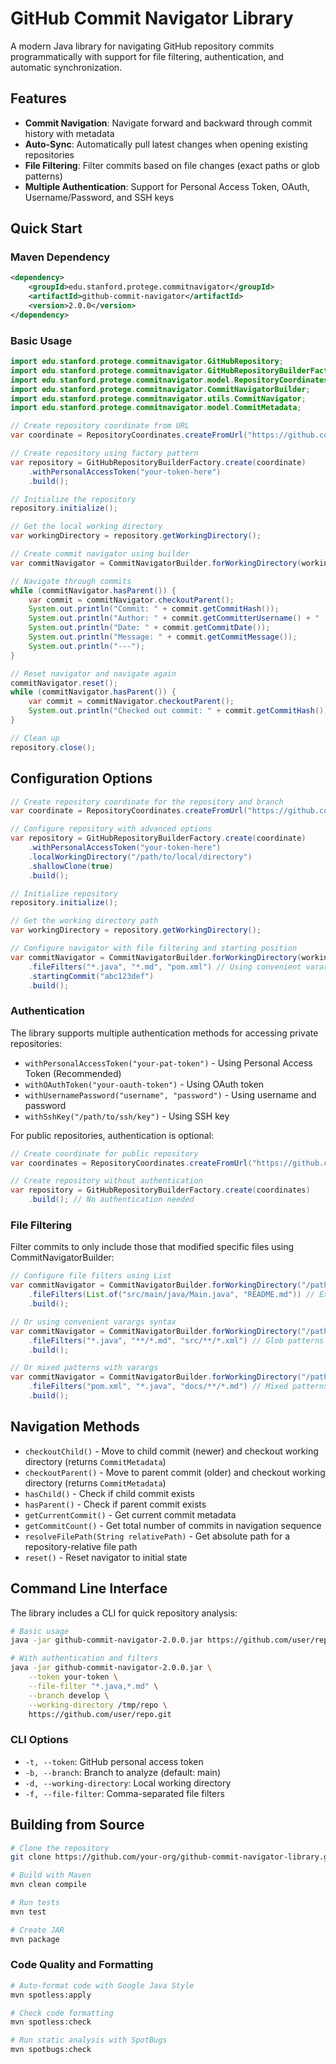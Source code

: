 # GitHub Commit Navigator Library

A modern Java library for navigating GitHub repository commits programmatically with support for file filtering, authentication, and automatic synchronization.

## Features

- **Commit Navigation**: Navigate forward and backward through commit history with metadata
- **Auto-Sync**: Automatically pull latest changes when opening existing repositories
- **File Filtering**: Filter commits based on file changes (exact paths or glob patterns)
- **Multiple Authentication**: Support for Personal Access Token, OAuth, Username/Password, and SSH keys

## Quick Start

### Maven Dependency

```xml
<dependency>
    <groupId>edu.stanford.protege.commitnavigator</groupId>
    <artifactId>github-commit-navigator</artifactId>
    <version>2.0.0</version>
</dependency>
```

### Basic Usage

```java
import edu.stanford.protege.commitnavigator.GitHubRepository;
import edu.stanford.protege.commitnavigator.GitHubRepositoryBuilderFactory;
import edu.stanford.protege.commitnavigator.model.RepositoryCoordinates;
import edu.stanford.protege.commitnavigator.CommitNavigatorBuilder;
import edu.stanford.protege.commitnavigator.utils.CommitNavigator;
import edu.stanford.protege.commitnavigator.model.CommitMetadata;

// Create repository coordinate from URL
var coordinate = RepositoryCoordinates.createFromUrl("https://github.com/example/repo");

// Create repository using factory pattern
var repository = GitHubRepositoryBuilderFactory.create(coordinate)
    .withPersonalAccessToken("your-token-here")
    .build();

// Initialize the repository
repository.initialize();

// Get the local working directory
var workingDirectory = repository.getWorkingDirectory();

// Create commit navigator using builder
var commitNavigator = CommitNavigatorBuilder.forWorkingDirectory(workingDirectory).build();

// Navigate through commits
while (commitNavigator.hasParent()) {
    var commit = commitNavigator.checkoutParent();
    System.out.println("Commit: " + commit.getCommitHash());
    System.out.println("Author: " + commit.getCommitterUsername() + " (" + commit.getCommitterEmail() + ")");
    System.out.println("Date: " + commit.getCommitDate());
    System.out.println("Message: " + commit.getCommitMessage());
    System.out.println("---");
}

// Reset navigator and navigate again
commitNavigator.reset();
while (commitNavigator.hasParent()) {
    var commit = commitNavigator.checkoutParent();
    System.out.println("Checked out commit: " + commit.getCommitHash());
}

// Clean up
repository.close();
```

## Configuration Options

```java
// Create repository coordinate for the repository and branch
var coordinate = RepositoryCoordinates.createFromUrl("https://github.com/example/repo", "develop");

// Configure repository with advanced options
var repository = GitHubRepositoryBuilderFactory.create(coordinate)
    .withPersonalAccessToken("your-token-here")
    .localWorkingDirectory("/path/to/local/directory")
    .shallowClone(true)
    .build();

// Initialize repository
repository.initialize();

// Get the working directory path
var workingDirectory = repository.getWorkingDirectory();

// Configure navigator with file filtering and starting position
var commitNavigator = CommitNavigatorBuilder.forWorkingDirectory(workingDirectory)
    .fileFilters("*.java", "*.md", "pom.xml") // Using convenient varargs syntax
    .startingCommit("abc123def")
    .build();
```

### Authentication

The library supports multiple authentication methods for accessing private repositories:

- `withPersonalAccessToken("your-pat-token")` - Using Personal Access Token (Recommended)
- `withOAuthToken("your-oauth-token")` - Using OAuth token
- `withUsernamePassword("username", "password")` - Using username and password
- `withSshKey("/path/to/ssh/key")` - Using SSH key

For public repositories, authentication is optional:

```java
// Create coordinate for public repository
var coordinates = RepositoryCoordinates.createFromUrl("https://github.com/public/repo");

// Create repository without authentication
var repository = GitHubRepositoryBuilderFactory.create(coordinates)
    .build(); // No authentication needed
```

### File Filtering

Filter commits to only include those that modified specific files using CommitNavigatorBuilder:

```java
// Configure file filters using List
var commitNavigator = CommitNavigatorBuilder.forWorkingDirectory("/path/to/local/directory")
    .fileFilters(List.of("src/main/java/Main.java", "README.md")) // Exact file paths
    .build();

// Or using convenient varargs syntax
var commitNavigator = CommitNavigatorBuilder.forWorkingDirectory("/path/to/local/directory")
    .fileFilters("*.java", "**/*.md", "src/**/*.xml") // Glob patterns
    .build();

// Or mixed patterns with varargs
var commitNavigator = CommitNavigatorBuilder.forWorkingDirectory("/path/to/local/directory")
    .fileFilters("pom.xml", "*.java", "docs/**/*.md") // Mixed patterns
    .build();
```


## Navigation Methods

- `checkoutChild()` - Move to child commit (newer) and checkout working directory (returns `CommitMetadata`)
- `checkoutParent()` - Move to parent commit (older) and checkout working directory (returns `CommitMetadata`)
- `hasChild()` - Check if child commit exists
- `hasParent()` - Check if parent commit exists
- `getCurrentCommit()` - Get current commit metadata
- `getCommitCount()` - Get total number of commits in navigation sequence
- `resolveFilePath(String relativePath)` - Get absolute path for a repository-relative file path
- `reset()` - Reset navigator to initial state


## Command Line Interface

The library includes a CLI for quick repository analysis:

```bash
# Basic usage
java -jar github-commit-navigator-2.0.0.jar https://github.com/user/repo

# With authentication and filters
java -jar github-commit-navigator-2.0.0.jar \
    --token your-token \
    --file-filter "*.java,*.md" \
    --branch develop \
    --working-directory /tmp/repo \
    https://github.com/user/repo.git
```

### CLI Options

- `-t, --token`: GitHub personal access token
- `-b, --branch`: Branch to analyze (default: main)
- `-d, --working-directory`: Local working directory
- `-f, --file-filter`: Comma-separated file filters

## Building from Source

```bash
# Clone the repository
git clone https://github.com/your-org/github-commit-navigator-library.git

# Build with Maven
mvn clean compile

# Run tests
mvn test

# Create JAR
mvn package
```

### Code Quality and Formatting
```bash
# Auto-format code with Google Java Style
mvn spotless:apply

# Check code formatting
mvn spotless:check

# Run static analysis with SpotBugs
mvn spotbugs:check
```